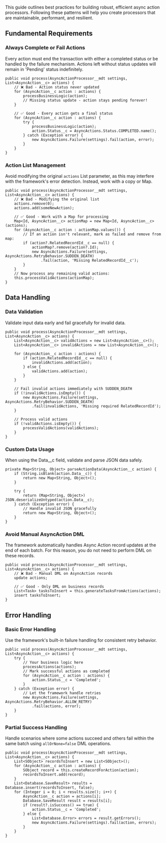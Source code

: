 This guide outlines best practices for building robust, efficient async action processors. Following these patterns will help you create processors that are maintainable, performant, and resilient.

## Fundamental Requirements

### Always Complete or Fail Actions

Every action must end the transaction with either a completed status or be handled by the failure mechanism. Actions left without status updates will remain in 'Pending' status indefinitely.

```apex
public void process(AsyncActionProcessor__mdt settings, List<AsyncAction__c> actions) {
    // ❌ Bad - Action status never updated
    for (AsyncAction__c action : actions) {
        processBusinessLogic(action);
        // Missing status update - action stays pending forever!
    }

    // ✅ Good - Every action gets a final status
    for (AsyncAction__c action : actions) {
        try {
            processBusinessLogic(action);
            action.Status__c = AsyncActions.Status.COMPLETED.name();
        } catch (Exception error) {
            new AsyncActions.Failure(settings).fail(action, error);
        }
    }
}
```

### Action List Management

Avoid modifying the original `actions` List parameter, as this may interfere with the framework's error detection. Instead, work with a copy or Map.

```apex
public void process(AsyncActionProcessor__mdt settings, List<AsyncAction__c> actions) {
    // ❌ Bad - Modifying the original list
    actions.remove(0);
    actions.add(someNewAction);

    // ✅ Good - Work with a Map for processing
    Map<Id, AsyncAction__c> actionMap = new Map<Id, AsyncAction__c>(actions);
    for (AsyncAction__c action : actionMap.values()) {
        // If an action isn't relevant, mark as failed and remove from map:
        if (action?.RelatedRecordId__c == null) {
            actionMap?.remove(action?.Id);
            new AsyncActions.Failure(settings, AsyncActions.RetryBehavior.SUDDEN_DEATH)
                .fail(action, 'Missing RelatedRecordId__c');
        }
    }
    // Now process any remaining valid actions:
    this.processValidActions(actionMap);
}
```

## Data Handling

### Data Validation

Validate input data early and fail gracefully for invalid data.

```apex
public void process(AsyncActionProcessor__mdt settings, List<AsyncAction__c> actions) {
    List<AsyncAction__c> validActions = new List<AsyncAction__c>();
    List<AsyncAction__c> invalidActions = new List<AsyncAction__c>();

    for (AsyncAction__c action : actions) {
        if (action.RelatedRecordId__c == null) {
            invalidActions.add(action);
        } else {
            validActions.add(action);
        }
    }

    // Fail invalid actions immediately with SUDDEN_DEATH
    if (!invalidActions.isEmpty()) {
        new AsyncActions.Failure(settings, AsyncActions.RetryBehavior.SUDDEN_DEATH)
            .fail(invalidActions, 'Missing required RelatedRecordId');
    }

    // Process valid actions
    if (!validActions.isEmpty()) {
        processValidActions(validActions);
    }
}
```

### Custom Data Usage

When using the Data\_\_c field, validate and parse JSON data safely.

```apex
private Map<String, Object> parseActionData(AsyncAction__c action) {
    if (String.isBlank(action.Data__c)) {
        return new Map<String, Object>();
    }

    try {
        return (Map<String, Object>) JSON.deserializeUntyped(action.Data__c);
    } catch (Exception error) {
        // Handle invalid JSON gracefully
        return new Map<String, Object>();
    }
}
```

### Avoid Manual AsyncAction DML

The framework automatically handles Async Action record updates at the end of each batch. For this reason, you do not need to perform DML on these records.

```apex
public void process(AsyncActionProcessor__mdt settings, List<AsyncAction__c> actions) {
    // ❌ Bad - Manual DML on AsyncAction records
    update actions;

    // ✅ Good - Only DML on business records
    List<Task> tasksToInsert = this.generateTasksFromActions(actions);
    insert tasksToInsert;
}
```

## Error Handling

### Basic Error Handling

Use the framework's built-in failure handling for consistent retry behavior.

```apex
public void process(AsyncActionProcessor__mdt settings, List<AsyncAction__c> actions) {
    try {
        // Your business logic here
        processActions(actions);
        // Mark successful actions as completed
        for (AsyncAction__c action : actions) {
            action.Status__c = 'Completed';
        }
    } catch (Exception error) {
        // Let the framework handle retries
        new AsyncActions.Failure(settings, AsyncActions.RetryBehavior.ALLOW_RETRY)
            .fail(actions, error);
    }
}
```

### Partial Success Handling

Handle scenarios where some actions succeed and others fail within the same batch using `allOrNone=false` DML operations.

```apex
public void process(AsyncActionProcessor__mdt settings, List<AsyncAction__c> actions) {
    List<SObject> recordsToInsert = new List<SObject>();
    for (AsyncAction__c action : actions) {
        SObject record = this.createRecordForAction(action);
        recordsToInsert.add(record);
    }
    List<Database.SaveResult> results = Database.insert(recordsToInsert, false);
    for (Integer i = 0; i < results.size(); i++) {
        AsyncAction__c action = actions[i];
        Database.SaveResult result = results[i];
        if (result?.isSuccess() == true) {
            action.Status__c = 'Completed';
        } else {
            List<Database.Error> errors = result.getErrors();
            new AsyncActions.Failure(settings).fail(action, errors);
        }
    }
}
```

